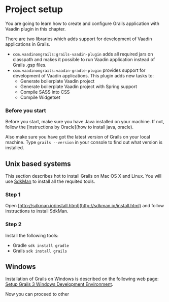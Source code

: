 # Project setup

You are going to learn how to create and configure Grails application with Vaadin plugin in this chapter.

There are two libraries which adds support for development of Vaadin applications in Grails. 

 - ```com.vaadinongrails:grails-vaadin-plugin``` adds all required jars on classpath and makes it possible to run Vaadin application instead of Grails .gsp files.
 - ```com.vaadinongrails:vaadin-gradle-plugin``` provides support for development of Vaadin applications. This plugin adds new tasks to:
   -  Generate boilerplate Vaadin project
   -  Generate boilerplate Vaadin project with Spring support
   -  Compile SASS into CSS
   -  Compile Widgetset

### Before you start

Before you start, make sure you have Java installed on your machine. If not, follow the [instructions by Oracle](how to install java, oracle).

Also make sure you have got the latest version of Grails on your local machine. Type `grails --version` in your console to find out what version is installed.

## Unix based systems

This section describes hot to install Grails on Mac OS X and Linux. You will use [SdkMan](http://sdkman.io/usage.html) to install all the requited tools. 

### Step 1

Open [http://sdkman.io/install.html](http://sdkman.io/install.html) and follow instructions to install SdkMan. 

### Step 2

Install the following tools: 
 - Gradle ```sdk install gradle```
 - Grails ```sdk install grails```


## Windows

Installation of Grails on Windows is described on the following web page: [Setup Grails 3 Windows Development Environment](http://grails.asia/grails-3-tutorial-setup-your-windows-development-environment).

Now you can proceed to other
